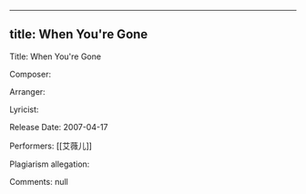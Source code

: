 
---
title: When You're Gone
---
Title: When You're Gone

Composer: 

Arranger: 

Lyricist: 

Release Date: 2007-04-17

Performers: [[艾薇儿]]

Plagiarism allegation:


Comments:
null
